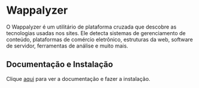 # Wappalyzer

O Wappalyzer é um utilitário de plataforma cruzada que descobre as tecnologias usadas nos sites. Ele detecta sistemas de gerenciamento de conteúdo, plataformas de comércio eletrônico, estruturas da web, software de servidor, ferramentas de análise e muito mais.

## Documentação e Instalação

Clique [aqui](https://chrome.google.com/webstore/detail/wappalyzer/gppongmhjkpfnbhagpmjfkannfbllamg) para ver a documentação e fazer a instalação.

